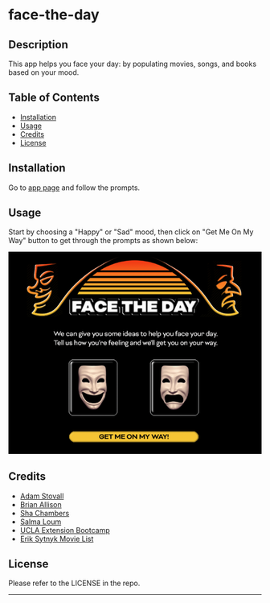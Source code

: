 # face-the-day

## Description

This app helps you face your day: by populating movies, songs, and books based on your mood.

## Table of Contents

- [Installation](#installation)
- [Usage](#usage)
- [Credits](#credits)
- [License](#license)

## Installation

Go to [app page](https://bka-2cycle.github.io/face-the-day) and follow the prompts.

## Usage

Start by choosing a "Happy" or "Sad" mood, then click on "Get Me On My Way" button to get through the prompts as shown below:

![Application](./assets/images/Screen%20Shot%202022-12-10%20at%203.44.08%20PM.png)

## Credits

- [Adam Stovall](https://github.com/AHStovall)
- [Brian Allison](https://github.com/bka-2cycle)
- [Sha Chambers](https://github.com/SuzyChambers)
- [Salma Loum](https://github.com/SalmaLoum)
- [UCLA Extension Bootcamp](https://www.uclaextension.edu/?gclid=Cj0KCQiAgribBhDkARIsAASA5btdbwAz8x25r3b1deoRNIGxfkPFL11rAQMuCgQ7HYiqBH8CLr9CgLoaAktlEALw_wcB&gclsrc=aw.ds)
- [Erik Sytnyk Movie List](https://github.com/erik-sytnyk/movies-list/blob/master/db.json)

## License

Please refer to the LICENSE in the repo.

---
